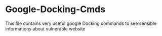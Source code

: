 # Google-Docking-Cmds
This file contains very useful google Docking commands to see sensible informations about vulnerable  website
